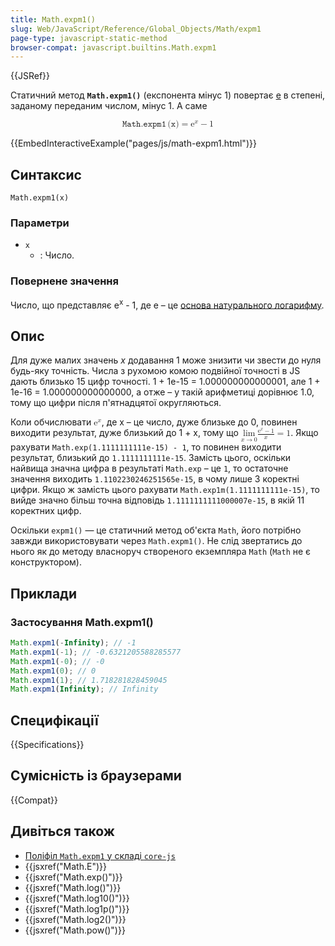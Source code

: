 ```yaml
---
title: Math.expm1()
slug: Web/JavaScript/Reference/Global_Objects/Math/expm1
page-type: javascript-static-method
browser-compat: javascript.builtins.Math.expm1
---
```


{{JSRef}}

Статичний метод **`Math.expm1()`** (експонента мінус 1) повертає [e](/uk/docs/Web/JavaScript/Reference/Global_Objects/Math/E) в степені, заданому переданим числом, мінус 1. А саме

<math display="block"><semantics><mrow><mrow><mo lspace="0em" rspace="0.16666666666666666em">𝙼𝚊𝚝𝚑.𝚎𝚡𝚙𝚖𝟷</mo><mo stretchy="false">(</mo><mi>𝚡</mi><mo stretchy="false">)</mo></mrow><mo>=</mo><msup><mi mathvariant="normal">e</mi><mi>x</mi></msup><mo>−</mo><mn>1</mn></mrow><annotation encoding="TeX">\mathtt{\operatorname{Math.expm1}(x)} = \mathrm{e}^x - 1</annotation></semantics></math>

{{EmbedInteractiveExample("pages/js/math-expm1.html")}}

## Синтаксис

```js-nolint
Math.expm1(x)
```

### Параметри

- `x`
  - : Число.

### Повернене значення

Число, що представляє e<sup>x</sup> - 1, де e – це [основа натурального логарифму](/uk/docs/Web/JavaScript/Reference/Global_Objects/Math/E).

## Опис

Для дуже малих значень _x_ додавання 1 може знизити чи звести до нуля будь-яку точність. Числа з рухомою комою подвійної точності в JS дають близько 15 цифр точності. 1 + 1e-15 \= 1.000000000000001, але 1 + 1e-16 = 1.000000000000000, а отже – у такій арифметиці дорівнює 1.0, тому що цифри після п'ятнадцятої округляються.

Коли обчислювати <math display="inline"><semantics><msup><mi mathvariant="normal">e</mi><mi>x</mi></msup><annotation encoding="TeX">\mathrm{e}^x</annotation></semantics></math>, де x – це число, дуже близьке до 0, повинен виходити результат, дуже близький до 1 + x, тому що <math display="inline"><semantics><mrow><munder><mo lspace="0em" rspace="0em">lim</mo><mrow><mi>x</mi><mo stretchy="false">→</mo><mn>0</mn></mrow></munder><mfrac><mrow><msup><mi mathvariant="normal">e</mi><mi>x</mi></msup><mo>−</mo><mn>1</mn></mrow><mi>x</mi></mfrac><mo>=</mo><mn>1</mn></mrow><annotation encoding="TeX">\lim\_{x \to 0} \frac{\mathrm{e}^x - 1}{x} = 1</annotation></semantics></math>. Якщо рахувати `Math.exp(1.1111111111e-15) - 1`, то повинен виходити результат, близький до `1.1111111111e-15`. Замість цього, оскільки найвища значна цифра в результаті `Math.exp` – це `1`, то остаточне значення виходить `1.1102230246251565e-15`, в чому лише 3 коректні цифри. Якщо ж замість цього рахувати `Math.exp1m(1.1111111111e-15)`, то вийде значно більш точна відповідь `1.1111111111000007e-15`, в якій 11 коректних цифр.

Оскільки `expm1()` — це статичний метод об'єкта `Math`, його потрібно завжди використовувати через `Math.expm1()`. Не слід звертатись до нього як до методу власноруч створеного екземпляра `Math` (`Math` не є конструктором).

## Приклади

### Застосування Math.expm1()

```js
Math.expm1(-Infinity); // -1
Math.expm1(-1); // -0.6321205588285577
Math.expm1(-0); // -0
Math.expm1(0); // 0
Math.expm1(1); // 1.718281828459045
Math.expm1(Infinity); // Infinity
```

## Специфікації

{{Specifications}}

## Сумісність із браузерами

{{Compat}}

## Дивіться також

- [Поліфіл `Math.expm1` у складі `core-js`](https://github.com/zloirock/core-js#ecmascript-math)
- {{jsxref("Math.E")}}
- {{jsxref("Math.exp()")}}
- {{jsxref("Math.log()")}}
- {{jsxref("Math.log10()")}}
- {{jsxref("Math.log1p()")}}
- {{jsxref("Math.log2()")}}
- {{jsxref("Math.pow()")}}
